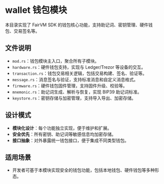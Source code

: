 # wallet 钱包模块

本目录实现了 FairVM SDK 的钱包核心功能，支持助记词、密钥管理、硬件钱包、交易签名等。

## 文件说明
- `mod.rs`：钱包模块主入口，聚合所有子模块。
- `hardware.rs`：硬件钱包支持，实现与 Ledger/Trezor 等设备的交互。
- `transaction.rs`：钱包交易相关逻辑，包括交易构建、签名、验证等。
- `message.rs`：消息签名与验证，支持标准消息和自定义消息格式。
- `firmware.rs`：硬件钱包固件管理，支持固件升级、校验等。
- `mnemonic.rs`：助记词生成、解析与恢复，实现 BIP39 助记词标准。
- `keystore.rs`：密钥存储与加密管理，支持导入导出、加密存储。

## 设计模式
- **模块化设计**：每个功能独立实现，便于维护和扩展。
- **安全优先**：所有密钥、助记词等敏感信息均加密存储。
- **接口抽象**：对外暴露统一钱包接口，便于集成不同类型钱包。

## 适用场景
- 开发者可基于本模块实现安全的钱包功能，包括本地钱包、硬件钱包等多种形态。 